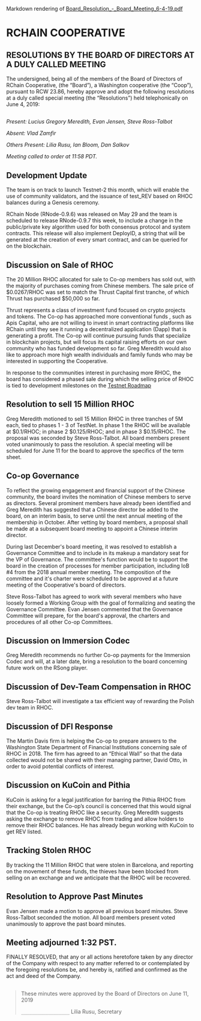 Markdown rendering of [Board_Resolution_-_Board_Meeting_6-4-19.pdf](https://github.com/rchain/board/blob/master/2019/06-04/Board_Resolution_-_Board_Meeting_6-4-19.pdf)

##

# RCHAIN COOPERATIVE

## RESOLUTIONS BY THE BOARD OF DIRECTORS AT A DULY CALLED MEETING

The undersigned, being all of the members of the Board of Directors of RChain Cooperative, (the “Board”), a Washington cooperative (the “Coop”), pursuant to RCW 23.86, hereby approve and adopt the following resolutions at a duly called special meeting (the “Resolutions”) held telephonically on June 4, 2019:

##

*Present:  Lucius Gregory Meredith, Evan Jensen, Steve Ross-Talbot*

*Absent:  Vlad Zamfir*

*Others Present:  Lilia Rusu, Ian Bloom, Dan Salkov*

*Meeting called to order at 11:58 PDT.*

##

## Development Update

The team is on track to launch Testnet-2 this month, which will enable the use of community validators, and the issuance of test_REV based on RHOC balances during a Genesis ceremony.

RChain Node (RNode-0.9.6) was released on May 29 and the team is scheduled to release RNode-0.9.7 this week, to include a change in the public/private key algorithm used for both consensus protocol and system contracts. This release will also implement DeployID, a string that will be generated at the creation of every smart contract, and can be queried for on the blockchain.  

##  Discussion on Sale of RHOC

The 20 Million RHOC allocated for sale to Co-op members has sold out, with the majority of purchases coming from Chinese members. The sale price of $0.0267/RHOC was set to match the Thrust Capital first tranche, of which Thrust has purchased $50,000 so far.

Thrust represents a class of investment fund focused on crypto projects and tokens. The Co-op has approached more conventional funds , such as Apis Capital, who are not willing to invest in smart contracting platforms like RChain until they see it running a decentralized application (Dapp) that is generating a profit. The Co-op will continue pursuing funds that specialize in blockchain projects, but will focus its capital raising efforts on our own community who has funded development so far. Greg Meredith would also like to approach more high wealth individuals and family funds who may be interested in supporting the Cooperative.

In response to the communities interest in purchasing more RHOC, the board has considered a phased sale during which the selling price of RHOC is tied to development milestones on the [Testnet Roadmap](https://rchain.atlassian.net/wiki/spaces/CORE/pages/678756429/RChain+public+testnet+information#RChainpublictestnetinformation-Roadmap)

## Resolution to sell 15 Million RHOC

Greg Meredith motioned to sell 15 Million RHOC in three tranches of 5M each, tied to phases 1 - 3 of TestNet. In phase 1 the RHOC will be available at $0.1/RHOC; in phase 2 $0.125/RHOC; and in phase 3 $0.15/RHOC. The proposal was seconded by Steve Ross-Talbot. All board members present voted unanimously to pass the resolution. A special meeting will be scheduled for June 11 for the board to approve the specifics of the term sheet.

## Co-op Governance

To reflect the growing engagement and financial support of the Chinese community, the board invites the nomination of Chinese members to serve as directors. Several prominent members have already been identified and Greg Meredith has suggested that a Chinese director be added to the board, on an interim basis, to serve until the next annual meeting of the membership in October. After vetting by board members, a proposal shall be made at a subsequent board meeting to appoint a Chinese interim director.

During last December's board meeting, it was resolved to establish a Governance Committee and to include in its makeup a mandatory seat for the VP of Governance. The committee's function would be to support the board in the creation of processes for member participation, including IoB #4 from the 2018 annual member meeting. The composition of the committee and it's charter were scheduled to be approved at a future meeting of the Cooperative's board of directors.

Steve Ross-Talbot has agreed to work with several members who have loosely formed a Working Group with the goal of formalizing and seating the Governance Committee. Evan Jensen commented that the Governance Committee will prepare, for the board's approval, the charters and procedures of all other Co-op Committees.

## Discussion on Immersion Codec

Greg Meredith recommends no further Co-op payments for the Immersion Codec and will, at a later date, bring a resolution to the board concerning future work on the RSong player.

## Discussion of Dev-Team Compensation in RHOC

Steve Ross-Talbot will investigate a tax efficient way of rewarding the Polish dev team in RHOC.

## Discussion of DFI Response

The Martin Davis firm is helping the Co-op to prepare answers to the Washington State Department of Financial Institutions concerning sale of RHOC in 2018. The firm has agreed to an “Ethical Wall” so that the data collected would not be shared with their managing partner, David Otto, in order to avoid potential conflicts of interest.

## Discussion on KuCoin and Pithia

KuCoin is asking for a legal justification for barring the Pithia RHOC from their exchange, but the Co-op’s council is concerned that this would signal that the Co-op is treating RHOC like a security. Greg Meredith suggests asking the exchange to remove RHOC from trading and allow holders to remove their RHOC balances. He has already begun working with KuCoin to get REV listed.

## Tracking Stolen RHOC

By tracking the 11 Million RHOC that were stolen in Barcelona, and reporting on the movement of these funds, the thieves have been blocked from selling on an exchange and we anticipate that the RHOC will be recovered.

## Resolution to Approve Past Minutes

Evan Jensen made a motion to approve all previous board minutes. Steve Ross-Talbot seconded the motion. All board members present voted unanimously to approve the past board minutes.

## Meeting adjourned 1:32 PST.

FINALLY RESOLVED, that any or all actions heretofore taken by any director of the Company with respect to any matter referred to or contemplated by the foregoing resolutions be, and hereby is, ratified and confirmed as the act and deed of the Company.

##

>These minutes were approved by the Board of Directors on June 11, 2019
>
> `__________________`
> Lilia Rusu, Secretary
